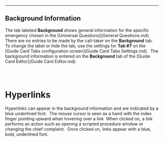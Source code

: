   ----------------------------
  **Background Information**
  ----------------------------

The tab labeled **Background** shows general information for the
specific emergency chosen in the [UniversalQuestions](General Questions.md).  There are no entries to be made by
the call-taker on the **Background** tab.  To change the label or hide
the tab, use the settings for **Tab #7** on the [Guide Card Tabsconfiguration screen](Guide Card Tabs Settings.md).  The
background information is entered on the **Background** tab of the
[Guide Card Editor](Guide Card Editor.md).

<figure><img src=".gitbook/assets/Background Information_files/image001.png" alt=""><figcaption></figcaption></figure> 

 

# Hyperlinks

Hyperlinks can appear in the background information and are indicated by
a blue underlined font.  The mouse cursor is seen as a hand with the
index finger pointing upward when hovering over a link  When clicked on,
a link performs an action such as opening a scripted procedure window or
changing the chief complaint.  Once clicked on, links appear with a
blue, bold, underlined font.
